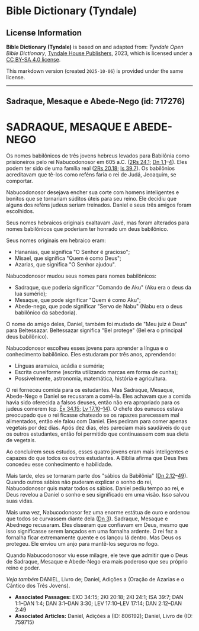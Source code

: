 # Bible Dictionary (Tyndale)

## License Information

**Bible Dictionary (Tyndale)** is based on and adapted from: _Tyndale Open Bible Dictionary_, [Tyndale House Publishers](https://tyndaleopenresources.com/), 2023, which is licensed under a [CC BY-SA 4.0 license](https://creativecommons.org/licenses/by-sa/4.0/legalcode.en).

This markdown version (created `2025-10-06`) is provided under the same license.



--------------------------------

## Sadraque, Mesaque e Abede-Nego (id: 717276)

SADRAQUE, MESAQUE E ABEDE\-NEGO
===============================

Os nomes babilônicos de três jovens hebreus levados para Babilônia como prisioneiros pelo rei Nabucodonosor em 605 a.C. ([2Rs 24\.1](https://ref.ly/2Kgs24:1); [Dn 1\.1](https://ref.ly/Dan1:1-Dan1:4)–[4](https://ref.ly/Dan1:1-Dan1:4)). Eles podem ter sido de uma família real ([2Rs 20\.18](https://ref.ly/2Kgs20:18); [Is 39\.7](https://ref.ly/Isa39:7)). Os babilônios acreditavam que tê\-los como reféns faria o rei de Judá, Jeoaquim, se comportar.

Nabucodonosor desejava encher sua corte com homens inteligentes e bonitos que se tornariam súditos úteis para seu reino. Ele decidiu que alguns dos reféns judeus seriam treinados. Daniel e seus três amigos foram escolhidos.

Seus nomes hebraicos originais exaltavam Javé, mas foram alterados para nomes babilônicos que poderiam ter honrado um deus babilônico.

Seus nomes originais em hebraico eram:

* Hananias, que significa "O Senhor é gracioso";
* Misael, que significa "Quem é como Deus";
* Azarias, que significa "O Senhor ajudou".

Nabucodonosor mudou seus nomes para nomes babilônicos:

* Sadraque, que poderia significar "Comando de Aku" (Aku era o deus da lua sumério);
* Mesaque, que pode significar "Quem é como Aku";
* Abede\-nego, que pode significar "Servo de Nabu" (Nabu era o deus babilônico da sabedoria).

O nome do amigo deles, Daniel, também foi mudado de "Meu juiz é Deus" para Beltessazar. Beltessazar significa "Bel protege" (Bel era o principal deus babilônico).

Nabucodonosor escolheu esses jovens para aprender a língua e o conhecimento babilônico. Eles estudaram por três anos, aprendendo:

* Línguas aramaica, acádia e suméria;
* Escrita cuneiforme (escrita utilizando marcas em forma de cunha);
* Possivelmente, astronomia, matemática, história e agricultura.

O rei forneceu comida para os estudantes. Mas Sadraque, Mesaque, Abede\-Nego e Daniel se recusaram a comê\-la. Eles achavam que a comida havia sido oferecida a falsos deuses, então não era apropriado para os judeus comerem (cp. [Êx 34\.15](https://ref.ly/Exod34:15); [Lv 17\.10](https://ref.ly/Lev17:10-Lev17:14)–[14](https://ref.ly/Lev17:10-Lev17:14)). O chefe dos eunucos estava preocupado que o rei ficasse chateado se os rapazes parecessem mal alimentados, então ele falou com Daniel. Eles pediram para comer apenas vegetais por dez dias. Após dez dias, eles pareciam mais saudáveis do que os outros estudantes, então foi permitido que continuassem com sua dieta de vegetais.

Ao concluírem seus estudos, esses quatro jovens eram mais inteligentes e capazes do que todos os outros estudantes. A Bíblia afirma que Deus lhes concedeu esse conhecimento e habilidade.

Mais tarde, eles se tornaram parte dos "sábios da Babilônia" ([Dn 2\.12](https://ref.ly/Dan2:12-Dan2:49)–[49](https://ref.ly/Dan2:12-Dan2:49)). Quando outros sábios não puderam explicar o sonho do rei, Nabucodonosor quis matar todos os sábios. Daniel pediu tempo ao rei, e Deus revelou a Daniel o sonho e seu significado em uma visão. Isso salvou suas vidas.

Mais uma vez, Nabucodonosor fez uma enorme estátua de ouro e ordenou que todos se curvassem diante dela ([Dn 3](https://ref.ly/Dan3:1-Dan3:30)). Sadraque, Mesaque e Abednego recusaram. Eles disseram que confiavam em Deus, mesmo que isso significasse serem lançados em uma fornalha ardente. O rei fez a fornalha ficar extremamente quente e os lançou lá dentro. Mas Deus os protegeu. Ele enviou um anjo para mantê\-los seguros no fogo.

Quando Nabucodonosor viu esse milagre, ele teve que admitir que o Deus de Sadraque, Mesaque e Abede\-Nego era mais poderoso que seu próprio reino e poder.

*Veja também* DANIEL, Livro de; Daniel, Adições a (Oração de Azarias e o Cântico dos Três Jovens).

* **Associated Passages:** EXO 34:15; 2KI 20:18; 2KI 24:1; ISA 39:7; DAN 1:1–DAN 1:4; DAN 3:1–DAN 3:30; LEV 17:10–LEV 17:14; DAN 2:12–DAN 2:49
* **Associated Articles:** Daniel, Adições a (ID: 806192); Daniel, Livro de (ID: 759715)

